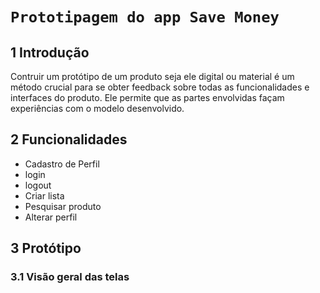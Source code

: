 # `Prototipagem do app Save Money`

## 1 Introdução
Contruir um protótipo de um produto seja ele digital ou material é um método crucial 
para se obter feedback sobre todas as funcionalidades e interfaces do produto. Ele permite que as partes envolvidas façam experiências com o modelo desenvolvido. 

## 2 Funcionalidades
- Cadastro de Perfil
- login
- logout
- Criar lista
- Pesquisar produto
- Alterar perfil
## 3 Protótipo
### 3.1 Visão geral das telas

